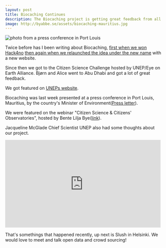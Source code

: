 ```yaml
---
layout: post
title: Biocaching Continues 
description: The Biocaching project is getting great feedback from all over the world.
image: http://byabbe.se/assets/biocaching-mauritius.jpg
---
```

![photo from a press conference in Port Louis](http://byabbe.se/assets/biocaching-mauritius.jpg)

Twice before has I been writing about Biocaching, [first when we won Hack4no](http://byabbe.se/blog/2015/07/01/hack4no) [then again when we relaunched the idea under the new name](http://byabbe.se/blog/2015/08/17/biocaching/) with a new website.

Since then we got to the Citizen Science Challenge hosted by UNEP/Eye on Earth Alliance. Bj&oslash;rn and Alice went to Abu Dhabi and got a lot of great feedback. 

We got featured on [UNEPs website](http://uneplive.unep.org/citizen).

Biocaching was last week presented at a press conference in Port Louis, Mauritius, by the country's Minister of Environment([Press letter](http://environment.govmu.org/English/News/Pages/Biocaching-Project.aspx)).

We were featured on the webinar "Citizen Science & Citizens' Observatories", hosted by Bente Lilja Bye([link](http://app.webinarjam.net/replay/8777/402b37653e/0/qv10430509h4)).

Jacqueline McGlade Chief Scientist UNEP also had some thoughts about our project.

<iframe src="https://player.vimeo.com/video/142044303?color=ff8800&title=0&byline=0&portrait=0" width="500" height="281" frameborder="0" webkitallowfullscreen mozallowfullscreen allowfullscreen></iframe>

That's somethings that happened recently, up next is Slush in Helsinki. We would love to meet and talk open data and crowd sourcing!